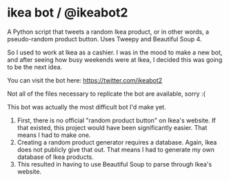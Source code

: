 # ikea bot / @ikeabot2
A Python script that tweets a random Ikea product, or in other words, a pseudo-random product button. Uses Tweepy and Beautiful Soup 4. 

So I used to work at Ikea as a cashier. I was in the mood to make a new bot, and after seeing how busy weekends were at Ikea, I decided this was going to be the next idea.

You can visit the bot here: https://twitter.com/ikeabot2

Not all of the files necessary to replicate the bot are available, sorry :( 

This bot was actually the most difficult bot I'd make yet.
1. First, there is no official "random product button" on Ikea's website. If that existed, this project would have been significantly easier. That means I had to make one.
2. Creating a random product generator requires a database. Again, Ikea does not publicly give that out. That means I had to generate my own database of Ikea products.
3. This resulted in having to use Beautiful Soup to parse through Ikea's website. 
